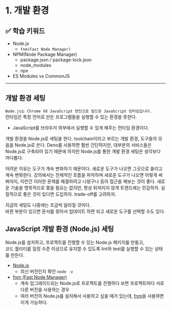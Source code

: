 # 1. 개발 환경

## ✅ 학습 키워드

* Node.js
  * `fnm(Fast Node Manager)`
* NPM(Node Package Manager)
  * package.json / package-lock.json
  * node\_modules
  * npx
* ES Modules vs CommonJS

***

## 개발 환경 세팅

`Node.js는 Chrome V8 JavaScript 엔진으로 빌드된 JavaScript 런타임입니다.`<br/>
런타임은 특정 언어로 만든 프로그램들을 실행할 수 있는 환경을 뜻한다.

* JavaScript를 브라우저 외부에서 실행할 수 있게 해주는 런타임 환경이다.

개발 환경을 Node.js로 세팅을 한다. toolchain이라고 부르는 개발 환경, 도구들의 모음을 Node.js로 쓴다. Deno를 사용하면 훨씬 간단하지만, 대부분의 서비스들은 Node.js로 구축되어 있기 때문에 하지만 Node.js를 통한 개발 환경 세팅은 생각보다 까다롭다.


어려운 이유는 도구가 계속 변화하기 때문이다. 새로운 도구가 나오면 그곳으로 쏠리고 계속 변화한다. 강의에서는 전체적인 흐름을 파악하며 새로운 도구가 나오면 이렇게 써봐야지, 이런건 이러한 문제를 해결하려고 나왔구나 등의 접근을 해보는 것이 좋다. 새로운 기술을 명목적으로 쫒을 필요는 없지만, 항상 뒤쳐지지 않게 트렌드에는 민감하자. 실질적으로 좋은 것이 있다면 도입하자. trade-off를 고려하자.


지금의 세팅도 나중에는 조금씩 달라질 것이다.<br/>
바뀐 부분이 있으면 문서를 찾아서 업데이트 하면 되고 새로운 도구를 선택할 수도 있다.





## JavaScript 개발 환경 (Node.js) 세팅

Node.js를 설치하고, 프로젝트를 진행할 수 있는 Node.js 패키지를 만들고,  
코드 퀄리티를 일정 수준 이상으로 유지할 수 있도록 lint와 test를 실행할 수 있는 상태를 만든다.

* [Node.js](https://nodejs.org/en)
  * 최신 버전인지 확인 `node -v`
* [fnm (Fast Node Manager)](https://github.com/Schniz/fnm)
  * 계속 업그레이드되는 Node.js로 프로젝트를 진행하다 보면 프로젝트마다 서로 다른 버전을 사용하는 경우
  * 여러 버전의 Node.js를 설치해서 사용하고 싶을 때가 있는데, [fnm](https://github.com/Schniz/fnm)을 사용하면 이게 가능하다.
